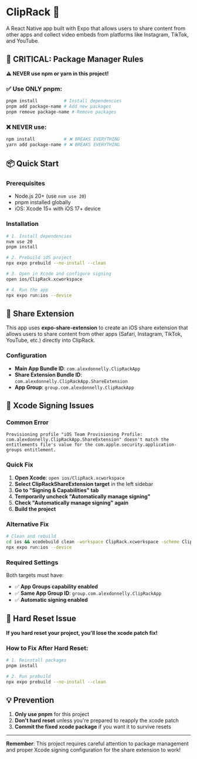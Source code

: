 # ClipRack 📱

A React Native app built with Expo that allows users to share content from other apps and collect video embeds from platforms like Instagram, TikTok, and YouTube.

## 🚨 CRITICAL: Package Manager Rules

**⚠️ NEVER use npm or yarn in this project!**

### ✅ Use ONLY pnpm:
```bash
pnpm install          # Install dependencies
pnpm add package-name # Add new packages
pnpm remove package-name # Remove packages
```

### ❌ NEVER use:
```bash
npm install           # ❌ BREAKS EVERYTHING
yarn add package-name # ❌ BREAKS EVERYTHING
```

## 📦 Quick Start

### Prerequisites
- Node.js 20+ (use `nvm use 20`)
- pnpm installed globally
- iOS: Xcode 15+ with iOS 17+ device

### Installation
```bash
# 1. Install dependencies
nvm use 20
pnpm install

# 2. Prebuild iOS project
npx expo prebuild --no-install --clean

# 3. Open in Xcode and configure signing
open ios/ClipRack.xcworkspace

# 4. Run the app
npx expo run:ios --device
```

## 📱 Share Extension

This app uses **expo-share-extension** to create an iOS share extension that allows users to share content from other apps (Safari, Instagram, TikTok, YouTube, etc.) directly into ClipRack.

### Configuration
- **Main App Bundle ID**: `com.alexdonnelly.ClipRackApp`
- **Share Extension Bundle ID**: `com.alexdonnelly.ClipRackApp.ShareExtension`
- **App Group**: `group.com.alexdonnelly.ClipRackApp`

## 🔐 Xcode Signing Issues

### Common Error
```
Provisioning profile "iOS Team Provisioning Profile: com.alexdonnelly.ClipRackApp.ShareExtension" doesn't match the entitlements file's value for the com.apple.security.application-groups entitlement.
```

### Quick Fix
1. **Open Xcode**: `open ios/ClipRack.xcworkspace`
2. **Select ClipRackShareExtension target** in the left sidebar
3. **Go to "Signing & Capabilities" tab**
4. **Temporarily uncheck "Automatically manage signing"**
5. **Check "Automatically manage signing" again**
6. **Build the project**

### Alternative Fix
```bash
# Clean and rebuild
cd ios && xcodebuild clean -workspace ClipRack.xcworkspace -scheme ClipRack
npx expo run:ios --device
```

### Required Settings
Both targets must have:
- ✅ **App Groups capability enabled**
- ✅ **Same App Group ID**: `group.com.alexdonnelly.ClipRackApp`
- ✅ **Automatic signing enabled**

## 🚨 Hard Reset Issue

**If you hard reset your project, you'll lose the xcode patch fix!**

### How to Fix After Hard Reset:
```bash
# 1. Reinstall packages
pnpm install

# 2. Run prebuild
npx expo prebuild --no-install --clean
```

## 💡 Prevention

1. **Only use pnpm** for this project
2. **Don't hard reset** unless you're prepared to reapply the xcode patch
3. **Commit the fixed xcode package** if you want it to survive resets

---

**Remember**: This project requires careful attention to package management and proper Xcode signing configuration for the share extension to work!